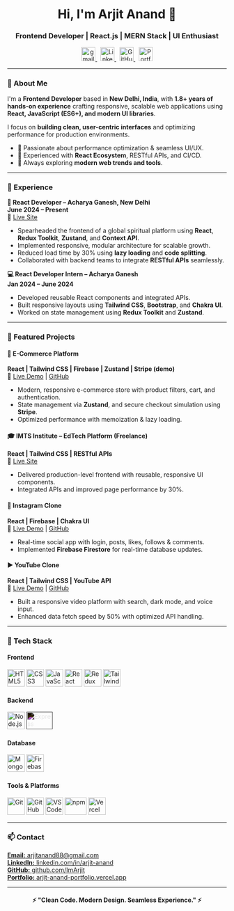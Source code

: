 <h1 align="center">Hi, I'm Arjit Anand 👋</h1>
<h3 align="center">Frontend Developer | React.js | MERN Stack | UI Enthusiast</h3>

<p align="center">
  <a href="mailto:arjitanand88@gmail.com">
    <img src="https://img.icons8.com/color/48/000000/gmail.png" alt="gmail" width="32" height="32"/>
  </a>
  &nbsp;
  <a href="https://linkedin.com/in/arjit-anand" target="_blank">
    <img src="https://img.icons8.com/color/48/000000/linkedin.png" alt="LinkedIn" width="32" height="32"/>
  </a>
  &nbsp;
  <a href="https://github.com/ImArjit" target="_blank">
    <img src="https://img.icons8.com/ios-glyphs/48/ffffff/github.png" alt="GitHub" width="32" height="32"/>
  </a>
  &nbsp;
  <a href="https://arjit-anand-portfolio.vercel.app" target="_blank">
    <img src="https://img.icons8.com/ios-filled/50/ffffff/vercel.png" alt="Portfolio" width="32" height="32"/>
  </a>
</p>

---

### 🧠 About Me
I'm a **Frontend Developer** based in **New Delhi, India**, with **1.8+ years of hands-on experience** crafting responsive, scalable web applications using **React, JavaScript (ES6+), and modern UI libraries**.  

I focus on **building clean, user-centric interfaces** and optimizing performance for production environments.  

- 🔹 Passionate about performance optimization & seamless UI/UX.  
- 🔹 Experienced with **React Ecosystem**, RESTful APIs, and CI/CD.  
- 🔹 Always exploring **modern web trends and tools**.  

---

### 💼 Experience
**🚀 React Developer – Acharya Ganesh, New Delhi**  
**June 2024 – Present**  
🔗 [Live Site](https://acharyaganesh.com)  
- Spearheaded the frontend of a global spiritual platform using **React**, **Redux Toolkit**, **Zustand**, and **Context API**.  
- Implemented responsive, modular architecture for scalable growth.  
- Reduced load time by 30% using **lazy loading** and **code splitting**.  
- Collaborated with backend teams to integrate **RESTful APIs** seamlessly.  

**💻 React Developer Intern – Acharya Ganesh**  
**Jan 2024 – June 2024**  
- Developed reusable React components and integrated APIs.  
- Built responsive layouts using **Tailwind CSS**, **Bootstrap**, and **Chakra UI**.  
- Worked on state management using **Redux Toolkit** and **Zustand**.  

---

### 🧩 Featured Projects

#### 🛒 E-Commerce Platform  
**React | Tailwind CSS | Firebase | Zustand | Stripe (demo)**  
🔗 [Live Demo](https://e-commerce-frontend-seven-xi.vercel.app) | [GitHub](https://github.com/ImArjit/ecommerce-app)  
- Modern, responsive e-commerce store with product filters, cart, and authentication.  
- State management via **Zustand**, and secure checkout simulation using **Stripe**.  
- Optimized performance with memoization & lazy loading.  

#### 🎓 IMTS Institute – EdTech Platform (Freelance)  
**React | Tailwind CSS | RESTful APIs**  
🔗 [Live Site](https://imtsinstitute.com)  
- Delivered production-level frontend with reusable, responsive UI components.  
- Integrated APIs and improved page performance by 30%.  

#### 📸 Instagram Clone  
**React | Firebase | Chakra UI**  
🔗 [Live Demo](https://arjit-post-app.vercel.app) | [GitHub](https://github.com/ImArjit/Social-App)  
- Real-time social app with login, posts, likes, follows & comments.  
- Implemented **Firebase Firestore** for real-time database updates.  

#### ▶️ YouTube Clone  
**React | Tailwind CSS | YouTube API**  
🔗 [Live Demo](https://arjit-streaming.vercel.app) | [GitHub](https://github.com/ImArjit/streaming)  
- Built a responsive video platform with search, dark mode, and voice input.  
- Enhanced data fetch speed by 50% with optimized API handling.  

---

### 🧰 Tech Stack

#### Frontend
<p>
  <img src="https://cdn.jsdelivr.net/gh/devicons/devicon/icons/html5/html5-original.svg" width="40" height="40" alt="HTML5"/>
  <img src="https://cdn.jsdelivr.net/gh/devicons/devicon/icons/css3/css3-original.svg" width="40" height="40" alt="CSS3"/>
  <img src="https://cdn.jsdelivr.net/gh/devicons/devicon/icons/javascript/javascript-original.svg" width="40" height="40" alt="JavaScript"/>
  <img src="https://cdn.jsdelivr.net/gh/devicons/devicon/icons/react/react-original.svg" width="40" height="40" alt="React"/>
  <img src="https://cdn.jsdelivr.net/gh/devicons/devicon/icons/redux/redux-original.svg" width="40" height="40" alt="Redux"/>
  <img src="https://img.icons8.com/color/48/000000/tailwind_css.png" width="40" height="40" alt="Tailwind CSS"/>
</p>

#### Backend
<p>
  <img src="https://cdn.jsdelivr.net/gh/devicons/devicon/icons/nodejs/nodejs-original.svg" width="40" height="40" alt="Node.js"/>
  <img src="https://cdn.jsdelivr.net/gh/devicons/devicon/icons/express/express-original-wordmark.svg" width="60" height="40" alt="Express" style="filter: invert(1);"/>
</p>

#### Database
<p>
  <img src="https://cdn.jsdelivr.net/gh/devicons/devicon/icons/mongodb/mongodb-original.svg" width="40" height="40" alt="MongoDB"/>
  <img src="https://cdn.jsdelivr.net/gh/devicons/devicon/icons/firebase/firebase-plain.svg" width="40" height="40" alt="Firebase"/>
</p>

#### Tools & Platforms
<p>
  <img src="https://cdn.jsdelivr.net/gh/devicons/devicon/icons/git/git-original.svg" width="40" height="40" alt="Git"/>
  <img src="https://img.icons8.com/ios-glyphs/48/ffffff/github.png" width="40" height="40" alt="GitHub"/>
  <img src="https://cdn.jsdelivr.net/gh/devicons/devicon/icons/vscode/vscode-original.svg" width="40" height="40" alt="VSCode"/>
  <img src="https://cdn.jsdelivr.net/gh/devicons/devicon/icons/npm/npm-original-wordmark.svg" width="50" height="40" alt="npm"/>
  <img src="https://img.icons8.com/ios-filled/50/ffffff/vercel.png" width="40" height="40" alt="Vercel"/>
</p>

---

### 📫 Contact
<p>
  <a href="mailto:arjitanand88@gmail.com"><strong>Email:</strong> arjitanand88@gmail.com</a><br>
  <a href="https://linkedin.com/in/arjit-anand"><strong>LinkedIn:</strong> linkedin.com/in/arjit-anand</a><br>
  <a href="https://github.com/ImArjit"><strong>GitHub:</strong> github.com/ImArjit</a><br>
  <a href="https://arjit-anand-portfolio.vercel.app"><strong>Portfolio:</strong> arjit-anand-portfolio.vercel.app</a>
</p>

---

<h4 align="center">⚡ "Clean Code. Modern Design. Seamless Experience." ⚡</h4>
